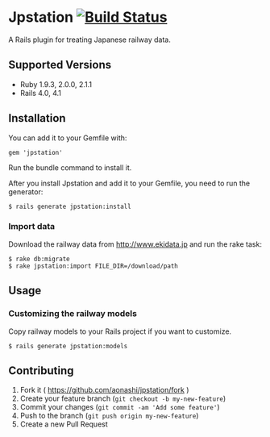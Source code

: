# Jpstation [![Build Status](https://secure.travis-ci.org/aonashi/jpstation.png)](http://travis-ci.org/aonashi/jpstation)

A Rails plugin for treating Japanese railway data.

## Supported Versions

* Ruby 1.9.3, 2.0.0, 2.1.1
* Rails 4.0, 4.1

## Installation

You can add it to your Gemfile with:

    gem 'jpstation'

Run the bundle command to install it.

After you install Jpstation and add it to your Gemfile, you need to run the generator:

    $ rails generate jpstation:install

### Import data

Download the railway data from http://www.ekidata.jp and run the rake task:

    $ rake db:migrate
    $ rake jpstation:import FILE_DIR=/download/path

## Usage
### Customizing the railway models

Copy railway models to your Rails project if you want to customize.

    $ rails generate jpstation:models


## Contributing

1. Fork it ( https://github.com/aonashi/jpstation/fork )
2. Create your feature branch (`git checkout -b my-new-feature`)
3. Commit your changes (`git commit -am 'Add some feature'`)
4. Push to the branch (`git push origin my-new-feature`)
5. Create a new Pull Request
